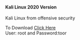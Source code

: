 #### Kali Linux 2020 Version

Kali Linux from offensive security

To Download [Click Here](https://zsecurity.org/download-custom-kali/)
\
User: root and Password:toor



